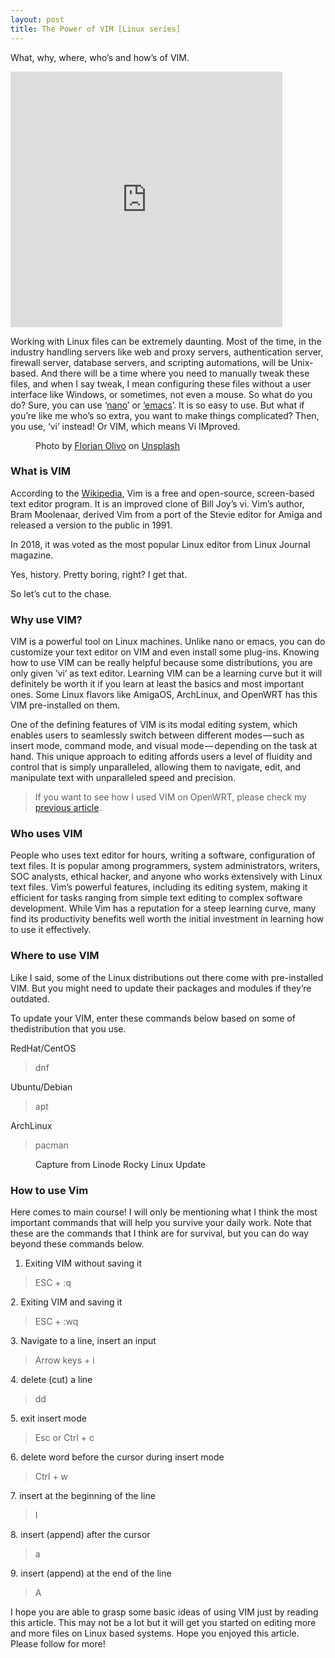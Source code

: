 ```yaml
---
layout: post
title: The Power of VIM [Linux series]
---
```


<p>What, why, where, who’s and how’s of VIM.</p><iframe src="https://cdn.embedly.com/widgets/media.html?src=https%3A%2F%2Fgiphy.com%2Fembed%2FB4dt6rXq6nABilHTYM%2Ftwitter%2Fiframe&amp;display_name=Giphy&amp;url=https%3A%2F%2Fmedia.giphy.com%2Fmedia%2Fv1.Y2lkPTc5MGI3NjExaWVtOHhvem4xd2gwbWRvMGdhMW5wNnlxYXdyZzk5ZndrNmhzcTJ6bCZlcD12MV9naWZzX3NlYXJjaCZjdD1n%2FB4dt6rXq6nABilHTYM%2Fgiphy.gif&amp;image=https%3A%2F%2Fmedia0.giphy.com%2Fmedia%2Fv1.Y2lkPTc5MGI3NjExZm9sem81cTM5cjFvM3NyaWV2aW10aXlsbTRsandwaXM2bjhydXpkaiZlcD12MV9pbnRlcm5hbF9naWZfYnlfaWQmY3Q9Zw%2FB4dt6rXq6nABilHTYM%2Fgiphy.gif&amp;key=a19fcc184b9711e1b4764040d3dc5c07&amp;type=text%2Fhtml&amp;schema=giphy" width="435" height="409" frameborder="0" scrolling="no"><a href="https://medium.com/media/fc58c4fccd537718b75e6a1de1fc4ab4/href">https://medium.com/media/fc58c4fccd537718b75e6a1de1fc4ab4/href</a></iframe><p>Working with Linux files can be extremely daunting. Most of the time, in the industry handling servers like web and proxy servers, authentication server, firewall server, database servers, and scripting automations, will be Unix-based. And there will be a time where you need to manually tweak these files, and when I say tweak, I mean configuring these files without a user interface like Windows, or sometimes, not even a mouse. So what do you do? Sure, you can use ‘<a href="https://www.nano-editor.org/">nano</a>’ or <a href="https://www.gnu.org/software/emacs/">‘emacs</a>’. It is so easy to use. But what if you’re like me who’s so extra, you want to make things complicated? Then, you use, ‘vi’ instead! Or VIM, which means Vi IMproved.</p><figure><img alt="" src="https://cdn-images-1.medium.com/max/1024/1*4PBnkSh6KPn72kKuLjJ88w.jpeg" /><figcaption>Photo by <a href="https://unsplash.com/@florianolv?utm_content=creditCopyText&amp;utm_medium=referral&amp;utm_source=unsplash">Florian Olivo</a> on <a href="https://unsplash.com/photos/lines-of-html-codes-4hbJ-eymZ1o?utm_content=creditCopyText&amp;utm_medium=referral&amp;utm_source=unsplash">Unsplash</a></figcaption></figure><h3><strong>What is VIM</strong></h3><p>According to the <a href="https://en.wikipedia.org/wiki/Vim_(text_editor)">Wikipedia</a>, Vim is a free and open-source, screen-based text editor program. It is an improved clone of Bill Joy’s vi. Vim’s author, Bram Moolenaar, derived Vim from a port of the Stevie editor for Amiga and released a version to the public in 1991.</p><p>In 2018, it was voted as the most popular Linux editor from Linux Journal magazine.</p><p>Yes, history. Pretty boring, right? I get that.</p><p>So let’s cut to the chase.</p><h3><strong>Why use VIM?</strong></h3><p>VIM is a powerful tool on Linux machines. Unlike nano or emacs, you can do customize your text editor on VIM and even install some plug-ins. Knowing how to use VIM can be really helpful because some distributions, you are only given ‘vi’ as text editor. Learning VIM can be a learning curve but it will definitely be worth it if you learn at least the basics and most important ones. Some Linux flavors like AmigaOS, ArchLinux, and OpenWRT has this VIM pre-installed on them.</p><p>One of the defining features of VIM is its modal editing system, which enables users to seamlessly switch between different modes — such as insert mode, command mode, and visual mode — depending on the task at hand. This unique approach to editing affords users a level of fluidity and control that is simply unparalleled, allowing them to navigate, edit, and manipulate text with unparalleled speed and precision.</p><blockquote>If you want to see how I used VIM on OpenWRT, please check my <a href="https://medium.com/p/ec29aa86d073">previous article</a>.</blockquote><h3><strong>Who uses VIM</strong></h3><p>People who uses text editor for hours, writing a software, configuration of text files. It is popular among programmers, system administrators, writers, SOC analysts, ethical hacker, and anyone who works extensively with Linux text files. Vim’s powerful features, including its editing system, making it efficient for tasks ranging from simple text editing to complex software development. While Vim has a reputation for a steep learning curve, many find its productivity benefits well worth the initial investment in learning how to use it effectively.</p><h3><strong>Where to use VIM</strong></h3><p>Like I said, some of the Linux distributions out there come with pre-installed VIM. But you might need to update their packages and modules if they’re outdated.</p><p>To update your VIM, enter these commands below based on some of thedistribution that you use.</p><p>RedHat/CentOS</p><blockquote>dnf</blockquote><p>Ubuntu/Debian</p><blockquote>apt</blockquote><p>ArchLinux</p><blockquote>pacman</blockquote><figure><img alt="" src="https://cdn-images-1.medium.com/max/1024/1*3E9ZMTUxhfqLpS89RhRWrA.png" /><figcaption>Capture from Linode Rocky Linux Update</figcaption></figure><h3><strong>How to use Vim</strong></h3><p>Here comes to main course! I will only be mentioning what I think the most important commands that will help you survive your daily work. Note that these are the commands that I think are for survival, but you can do way beyond these commands below.</p><ol><li>Exiting VIM without saving it</li></ol><blockquote>ESC + :q</blockquote><p>2. Exiting VIM and saving it</p><blockquote>ESC + :wq</blockquote><p>3. Navigate to a line, insert an input</p><blockquote>Arrow keys + i</blockquote><p>4. delete (cut) a line</p><blockquote>dd</blockquote><p>5. exit insert mode</p><blockquote>Esc or Ctrl + c</blockquote><p>6. delete word before the cursor during insert mode</p><blockquote>Ctrl + w</blockquote><p>7. insert at the beginning of the line</p><blockquote>I</blockquote><p>8. insert (append) after the cursor</p><blockquote>a</blockquote><p>9. insert (append) at the end of the line</p><blockquote>A</blockquote><p>I hope you are able to grasp some basic ideas of using VIM just by reading this article. This may not be a lot but it will get you started on editing more and more files on Linux based systems. Hope you enjoyed this article. Please follow for more!</p><img src="https://medium.com/_/stat?event=post.clientViewed&referrerSource=full_rss&postId=4f3eac5bb347" width="1" height="1" alt="">
